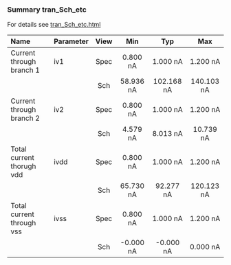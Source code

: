 ### Summary tran_Sch_etc

For details see <a href='tran_Sch_etc.html'>tran_Sch_etc.html</a>

|**Name**|**Parameter**|**View**|**Min** | **Typ** | **Max**|
|:---|:---|:---:|:---:|:---:|:---:|
|Current through branch 1|iv1 | Spec | 0.800 nA | 1.000 nA | 1.200 nA |
| | | Sch|58.936 nA | 102.168 nA | 140.103 nA |
|Current through branch 2|iv2 | Spec | 0.800 nA | 1.000 nA | 1.200 nA |
| | | Sch|4.579 nA | 8.013 nA | 10.739 nA |
|Total current thorugh vdd|ivdd | Spec | 0.800 nA | 1.000 nA | 1.200 nA |
| | | Sch|65.730 nA | 92.277 nA | 120.123 nA |
|Total current through vss|ivss | Spec | 0.800 nA | 1.000 nA | 1.200 nA |
| | | Sch|-0.000 nA | -0.000 nA | 0.000 nA |
